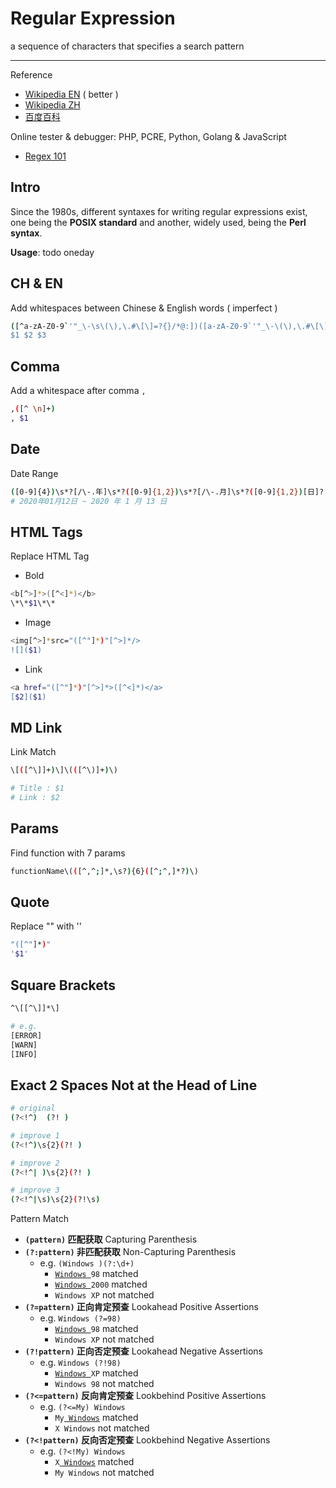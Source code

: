 # Regular Expression

a sequence of characters that specifies a search pattern

---

Reference

-   [Wikipedia EN](https://en.wikipedia.org/wiki/Regular_expression) ( better )
-   [Wikipedia ZH](https://zh.wikipedia.org/wiki/%E6%AD%A3%E5%88%99%E8%A1%A8%E8%BE%BE%E5%BC%8F)
-   [百度百科](https://baike.baidu.com/item/%E6%AD%A3%E5%88%99%E8%A1%A8%E8%BE%BE%E5%BC%8F)

Online tester & debugger: PHP, PCRE, Python, Golang & JavaScript

-   [Regex 101](https://regex101.com/)

## Intro

Since the 1980s, different syntaxes for writing regular expressions exist, one being the **POSIX standard** and another, widely used, being the **Perl syntax**.

**Usage**: todo oneday

## CH & EN

Add whitespaces between Chinese & English words ( imperfect )

```bash
([^a-zA-Z0-9`'"_\-\s\(\),\.#\[\]=?{}/*@:])([a-zA-Z0-9`'"_\-\(\),\.#\[\]=?{}/*@:]+)([^a-zA-Z0-9`'"_\-\s\(\),\.#\[\]=?{}/*@:])
$1 $2 $3
```

## Comma

Add a whitespace after comma `,`

```bash
,([^ \n]+)
, $1
```

## Date

Date Range

```bash
([0-9]{4})\s*?[/\-.年]\s*?([0-9]{1,2})\s*?[/\-.月]\s*?([0-9]{1,2})[日]?
# 2020年01月12日 ~ 2020 年 1 月 13 日
```

## HTML Tags

Replace HTML Tag

-   Bold

```bash
<b[^>]*>([^<]*)</b>
\*\*$1\*\*
```

-   Image

```bash
<img[^>]*src="([^"]*)"[^>]*/>
![]($1)
```

-   Link

```bash
<a href="([^"]*)"[^>]*>([^<]*)</a>
[$2]($1)
```

## MD Link

Link Match

```bash
\[([^\]]+)\]\(([^\)]+)\)

# Title : $1
# Link : $2
```

## Params

Find function with 7 params

```bash
functionName\(([^,^;]*,\s?){6}([^;^,]*?)\)
```

## Quote

Replace "" with ''

```bash
"([^"]*)"
'$1'
```

## Square Brackets

```bash
^\[[^\]]*\]
```

```bash
# e.g.
[ERROR]
[WARN]
[INFO]
```

## Exact 2 Spaces Not at the Head of Line

```bash
# original
(?<!^)  (?! )

# improve 1
(?<!^)\s{2}(?! )

# improve 2
(?<!^| )\s{2}(?! )

# improve 3
(?<!^|\s)\s{2}(?!\s)
```

Pattern Match

-   **`(pattern)` 匹配获取** Capturing Parenthesis
-   **`(?:pattern)` 非匹配获取** Non-Capturing Parenthesis
    -   e.g. `(Windows )(?:\d+)`
        -   <code><u>Windows </u>98</code> matched
        -   <code><u>Windows </u>2000</code> matched
        -   `Windows XP` not matched
-   **`(?=pattern)` 正向肯定预查** Lookahead Positive Assertions
    -   e.g. `Windows (?=98)`
        -   <code><u>Windows </u>98</code> matched
        -   `Windows XP` not matched
-   **`(?!pattern)` 正向否定预查** Lookahead Negative Assertions
    -   e.g. `Windows (?!98)`
        -   <code><u>Windows </u>XP</code> matched
        -   `Windows 98` not matched
-   **`(?<=pattern)` 反向肯定预查** Lookbehind Positive Assertions
    -   e.g. `(?<=My) Windows`
        -   <code>My<u> Windows</u></code> matched
        -   `X Windows` not matched
-   **`(?<!pattern)` 反向否定预查** Lookbehind Negative Assertions
    -   e.g. `(?<!My) Windows`
        -   <code>X<u> Windows</u></code> matched
        -   `My Windows` not matched
